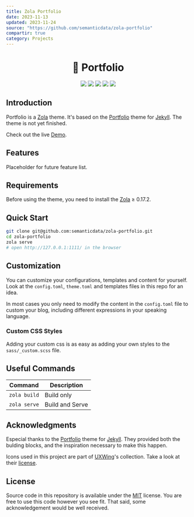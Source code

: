 ```yaml
---
title: Zola Portfolio
date: 2023-11-13
updated: 2023-11-24
source: "https://github.com/semanticdata/zola-portfolio"
compartir: true
category: Projects
---
```


<h1 align=center>💼 Portfolio</h1>

<p align="center">
  <img src="https://img.shields.io/github/languages/code-size/semanticdata/zola-portfolio" />
  <img src="https://img.shields.io/github/repo-size/semanticdata/zola-portfolio" />
  <img src="https://img.shields.io/github/commit-activity/t/semanticdata/zola-portfolio" />
  <img src="https://img.shields.io/github/last-commit/semanticdata/zola-portfolio" />
  <img src="https://img.shields.io/website/https/semanticdata.github.io/zola-portfolio.svg" />
</p>

## Introduction

Portfolio is a [Zola](https://www.getzola.org) theme. It's based on the [Portfolio](https://github.com/jamigibbs/portfolio) theme for [Jekyll](https://jekyllrb.com/). The theme is not yet finished.

Check out the live [Demo](https://miguelpimentel.do/zola-portfolio/).

## Features

Placeholder for future feature list.

<!--

## Screenshots

|                           Desktop                            |                          Mobile                          |
| :----------------------------------------------------------: | :------------------------------------------------------: |
| ![website screenshot](screenshots/screenshot-index-dark.png) | ![website screenshot](screenshots/screenshot-mobile.png) |

-->

## Requirements

Before using the theme, you need to install the [Zola](https://www.getzola.org/documentation/getting-started/installation/) ≥ 0.17.2.

## Quick Start

```bash
git clone git@github.com:semanticdata/zola-portfolio.git
cd zola-portfolio
zola serve
# open http://127.0.0.1:1111/ in the browser
```

## Customization

You can customize your configurations, templates and content for yourself. Look
at the `config.toml`, `theme.toml` and templates files in this repo for an idea.

In most cases you only need to modify the content in the `config.toml` file to
custom your blog, including different expressions in your speaking language.

### Custom CSS Styles

Adding your custom css is as easy as adding your own styles to the `sass/_custom.scss` file.

## Useful Commands

| Command      | Description     |
| ------------ | --------------- |
| `zola build` | Build only      |
| `zola serve` | Build and Serve |

## Acknowledgments

Especial thanks to the [Portfolio](https://github.com/jamigibbs/portfolio) theme for [Jekyll](https://jekyllrb.com/). They provided both the bulding blocks, and the inspiration necessary to make this happen.

Icons used in this project are part of <a href="https://uxwing.com/">UXWing</a>'s collection. Take a look at their <a href="https://uxwing.com/license">license</a>.

## License

Source code in this repository is available under the [MIT](LICENSE) license. You are free to use this code however you see fit. That said, some acknowledgement would be well received.
